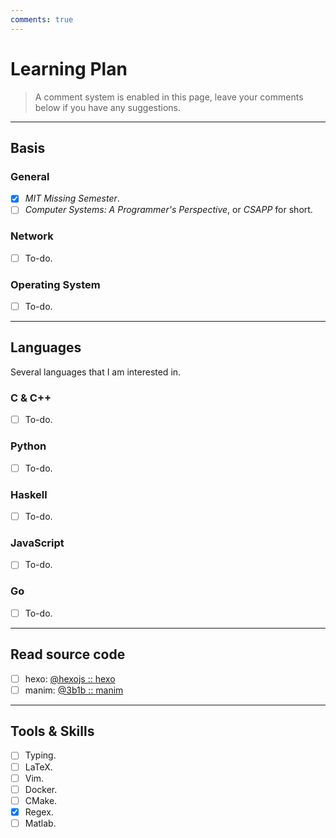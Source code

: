 ```yaml
---
comments: true
---
```


# Learning Plan

> A comment system is enabled in this page, leave your comments below if you have any suggestions.

---

## Basis

### General

 - [x] *MIT Missing Semester*.
 - [ ] *Computer Systems: A Programmer's Perspective*, or *CSAPP* for short.

### Network

 - [ ] To-do.

### Operating System

 - [ ] To-do.

---

## Languages

Several languages that I am interested in.

### C & C++

 - [ ] To-do.

### Python

 - [ ] To-do.

### Haskell

 - [ ] To-do.
  
### JavaScript

 - [ ] To-do.

### Go

 - [ ] To-do.

---

## Read source code

 - [ ] hexo: [@hexojs :: hexo](https://github.com/hexojs/hexo)
 - [ ] manim: [@3b1b :: manim](https://github.com/3b1b/manim)

---

## Tools & Skills

 - [ ] Typing.
 - [ ] LaTeX.
 - [ ] Vim.
 - [ ] Docker.
 - [ ] CMake.
 - [x] Regex.
 - [ ] Matlab.